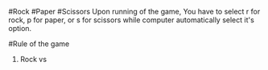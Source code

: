 #Rock #Paper #Scissors
Upon running of the game, You have to select r for rock, p for paper, or s for scissors while computer automatically select it's option.

#Rule of the game
1. Rock vs 